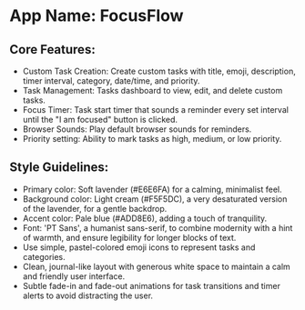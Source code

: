 # **App Name**: FocusFlow

## Core Features:

- Custom Task Creation: Create custom tasks with title, emoji, description, timer interval, category, date/time, and priority.
- Task Management: Tasks dashboard to view, edit, and delete custom tasks.
- Focus Timer: Task start timer that sounds a reminder every set interval until the "I am focused" button is clicked.
- Browser Sounds: Play default browser sounds for reminders.
- Priority setting: Ability to mark tasks as high, medium, or low priority.

## Style Guidelines:

- Primary color: Soft lavender (#E6E6FA) for a calming, minimalist feel.
- Background color: Light cream (#F5F5DC), a very desaturated version of the lavender, for a gentle backdrop.
- Accent color: Pale blue (#ADD8E6), adding a touch of tranquility.
- Font: 'PT Sans', a humanist sans-serif, to combine modernity with a hint of warmth, and ensure legibility for longer blocks of text.
- Use simple, pastel-colored emoji icons to represent tasks and categories.
- Clean, journal-like layout with generous white space to maintain a calm and friendly user interface.
- Subtle fade-in and fade-out animations for task transitions and timer alerts to avoid distracting the user.